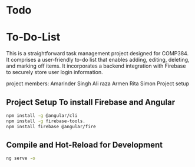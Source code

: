 # Todo
# To-Do-List
This is a straightforward task management project designed for COMP384. It comprises a user-friendly to-do list that enables adding, editing, deleting, and marking off items. It incorporates a backend integration with Firebase to securely store user login information.

project members:
Amarinder Singh
Ali raza
Armen 
Rita Simon
Project setup

## Project Setup To install Firebase and Angular 

```sh
npm install -g @angular/cli
npm install -g firebase-tools.
npm install firebase @angular/fire
```

## Compile and Hot-Reload for Development
```sh
ng serve -o
```
